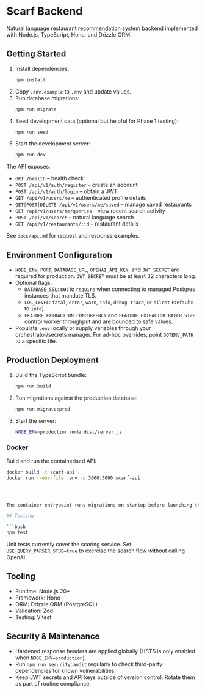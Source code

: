 # Scarf Backend

Natural language restaurant recommendation system backend implemented with Node.js, TypeScript, Hono, and Drizzle ORM.

## Getting Started

1. Install dependencies:
   ```bash
   npm install
   ```
2. Copy `.env.example` to `.env` and update values.
3. Run database migrations:
   ```bash
   npm run migrate
   ```
4. Seed development data (optional but helpful for Phase 1 testing):
   ```bash
   npm run seed
   ```
5. Start the development server:
   ```bash
   npm run dev
   ```

The API exposes:

- `GET /health` – health check
- `POST /api/v1/auth/register` – create an account
- `POST /api/v1/auth/login` – obtain a JWT
- `GET /api/v1/users/me` – authenticated profile details
- `GET|POST|DELETE /api/v1/users/me/saved` – manage saved restaurants
- `GET /api/v1/users/me/queries` – view recent search activity
- `POST /api/v1/search` – natural language search
- `GET /api/v1/restaurants/:id` – restaurant details

See `docs/api.md` for request and response examples.

## Environment Configuration

- `NODE_ENV`, `PORT`, `DATABASE_URL`, `OPENAI_API_KEY`, and `JWT_SECRET` are required for production. `JWT_SECRET` must be at least 32 characters long.
- Optional flags:
  - `DATABASE_SSL`: set to `require` when connecting to managed Postgres instances that mandate TLS.
  - `LOG_LEVEL`: `fatal`, `error`, `warn`, `info`, `debug`, `trace`, or `silent` (defaults to `info`).
  - `FEATURE_EXTRACTION_CONCURRENCY` and `FEATURE_EXTRACTOR_BATCH_SIZE` control worker throughput and are bounded to safe values.
- Populate `.env` locally or supply variables through your orchestrator/secrets manager. For ad-hoc overrides, point `DOTENV_PATH` to a specific file.

## Production Deployment

1. Build the TypeScript bundle:
   ```bash
   npm run build
   ```
2. Run migrations against the production database:
   ```bash
   npm run migrate:prod
   ```
3. Start the server:
   ```bash
   NODE_ENV=production node dist/server.js
   ```

### Docker

Build and run the containerised API:

```bash
docker build -t scarf-api .
docker run --env-file .env -p 3000:3000 scarf-api




The container entrypoint runs migrations on startup before launching the server. Ensure the environment file contains the production connection string and secrets.

## Testing

```bash
npm test
```

Unit tests currently cover the scoring service. Set `USE_QUERY_PARSER_STUB=true` to exercise the search flow without calling OpenAI.

## Tooling

- Runtime: Node.js 20+
- Framework: Hono
- ORM: Drizzle ORM (PostgreSQL)
- Validation: Zod
- Testing: Vitest

## Security & Maintenance

- Hardened response headers are applied globally (HSTS is only enabled when `NODE_ENV=production`).
- Run `npm run security:audit` regularly to check third-party dependencies for known vulnerabilities.
- Keep JWT secrets and API keys outside of version control. Rotate them as part of routine compliance.
